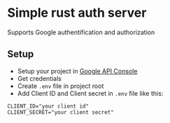 # Simple rust auth server
Supports Google authentification and authorization

## Setup 
* Setup your project in [Google API Console](https://console.developers.google.com/)
* Get credentials
* Create `.env` file in project root
* Add Client ID and Client secret in `.env` file like this:
```
CLIENT_ID="your client id"
CLIENT_SECRET="your client secret"
```
   
